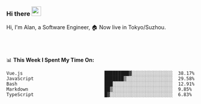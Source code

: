 ### Hi there <img src="https://media.giphy.com/media/hvRJCLFzcasrR4ia7z/giphy.gif" width="25px">

<!-- ![visitors](https://visitor-badge.glitch.me/badge?page_id=dislfyer.dislfyer) -->

Hi, I'm Alan, a Software Engineer, 🏠 Now live in Tokyo/Suzhou.

<br/>
<br/>

📊 **This Week I Spent My Time On:**


<!--START_SECTION:waka-->

```text
Vue.js                              █████████▓░░░░░░░░░░░░░░░  38.17%
JavaScript                          ███████▒░░░░░░░░░░░░░░░░░  29.58%
Bash                                ███░░░░░░░░░░░░░░░░░░░░░░  12.91%
Markdown                            ██▒░░░░░░░░░░░░░░░░░░░░░░  9.85%
TypeScript                          █▓░░░░░░░░░░░░░░░░░░░░░░░  6.83%
```

<!--END_SECTION:waka-->

<!--
**About Me:**
 -->
